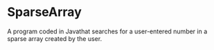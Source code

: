 # SparseArray
A program coded in Javathat searches for a user-entered number in a sparse array created by the user.
